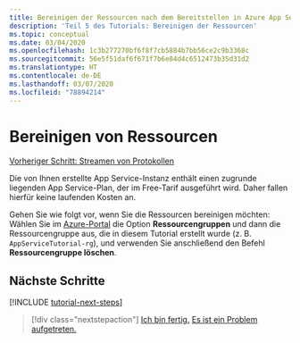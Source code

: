 ```yaml
---
title: Bereinigen der Ressourcen nach dem Bereitstellen in Azure App Service in Visual Studio Code
description: 'Teil 5 des Tutorials: Bereinigen der Ressourcen'
ms.topic: conceptual
ms.date: 03/04/2020
ms.openlocfilehash: 1c3b277270bf6f8f7cb5884b7bb56ce2c9b3368c
ms.sourcegitcommit: 56e5f51daf6f671f7b6e84d4c6512473b35d31d2
ms.translationtype: HT
ms.contentlocale: de-DE
ms.lasthandoff: 03/07/2020
ms.locfileid: "78894214"
---
```

# <a name="clean-up-resources"></a>Bereinigen von Ressourcen

[Vorheriger Schritt: Streamen von Protokollen](tutorial-vscode-azure-app-service-node-04.md)

Die von Ihnen erstellte App Service-Instanz enthält einen zugrunde liegenden App Service-Plan, der im Free-Tarif ausgeführt wird. Daher fallen hierfür keine laufenden Kosten an.

Gehen Sie wie folgt vor, wenn Sie die Ressourcen bereinigen möchten: Wählen Sie im [Azure-Portal](https://portal.azure.com) die Option **Ressourcengruppen** und dann die Ressourcengruppe aus, die in diesem Tutorial erstellt wurde (z. B. `AppServiceTutorial-rg`), und verwenden Sie anschließend den Befehl **Ressourcengruppe löschen**.

## <a name="next-steps"></a>Nächste Schritte

[!INCLUDE [tutorial-next-steps](includes/tutorial-next-steps.md)]

> [!div class="nextstepaction"]
> [Ich bin fertig.](node-howto-deploy-web-app.md) [Es ist ein Problem aufgetreten.](https://www.research.net/r/PWZWZ52?tutorial=node-deployment-azureappservice&step=clean-up-resources)
